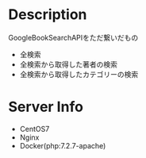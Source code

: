 # Description
GoogleBookSearchAPIをただ繋いだもの
- 全検索
- 全検索から取得した著者の検索
- 全検索から取得したカテゴリーの検索

# Server Info
- CentOS7
- Nginx
- Docker(php:7.2.7-apache)